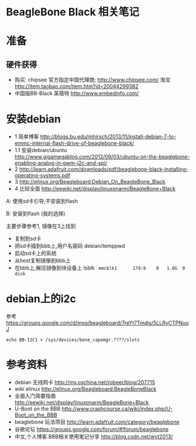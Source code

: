 # BeagleBone Black 相关笔记

# 准备
##  硬件获得
* 购买: chipsee 官方指定中国代理商;  http://www.chipsee.com/  淘宝 http://item.taobao.com/item.htm?id=20044299382
* 中国版BB-Black 英蓓特 http://www.embedinfo.com/

# 安装debian

* 1 简单博客 http://blogs.bu.edu/mhirsch/2013/11/install-debian-7-to-emmc-internal-flash-drive-of-beaglebone-black/
* 1.1 安装debian/ubuntu http://www.gigamegablog.com/2012/09/03/ubuntu-on-the-beaglebone-enabling-analog-in-pwm-i2c-and-spi/
* 2 http://learn.adafruit.com/downloads/pdf/beaglebone-black-installing-operating-systems.pdf
* 3 http://elinux.org/Beagleboard:Debian_On_BeagleBone_Black
* 4 比较全面 http://eewiki.net/display/linuxonarm/BeagleBone+Black

A: 使用sd卡引导,不安装到flash

B: 安装到flash (我的选择)

主要步骤参考1, 镜像在3上找到

* 复制到sd卡
* 把sd卡插到bbb上,用户名密码 debian/temppwd
* 启动sd卡上的系统
* 从host复制镜像到bbb上
* 在bbb上,解压镜像到块设备上 lsblk ` mmcblk1      179:8    0   1.8G  0 disk`


# debian上的i2c

参考 https://groups.google.com/d/msg/beagleboard/7reYt7Tmdjs/5LLRvCTPNuoJ

```
echo BB-I2C1 > /sys/devices/bone_capemgr.????/slots
```

# 参考资料
* debian 无线网卡 http://my.oschina.net/robeer/blog/207715
* wiki elinux http://elinux.org/Beagleboard:BeagleBoneBlack
* 全面入门简要指南 http://eewiki.net/display/linuxonarm/BeagleBone+Black
* U-Boot on the BBB http://www.crashcourse.ca/wiki/index.php/U-Boot_on_the_BBB
* beaglebone 玩法项目 http://learn.adafruit.com/category/beaglebone
* 谷歌论坛 https://groups.google.com/forum/#!forum/beaglebone
* 中文,个人博客.BBB相关使用笔记分享 http://blog.csdn.net/wyt2013/